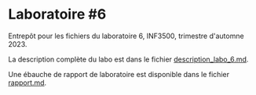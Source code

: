 # Laboratoire #6

Entrepôt pour les fichiers du laboratoire 6, INF3500, trimestre d'automne 2023.

La description complète du labo est dans le fichier [description_labo_6.md](description_labo_6.md).

Une ébauche de rapport de laboratoire est disponible dans le fichier [rapport.md](rapport.md).
